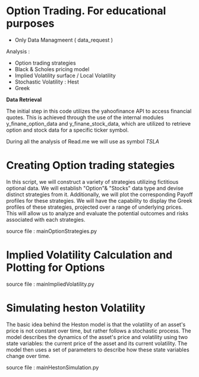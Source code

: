 # Option Trading. For educational purposes
- Only Data Managmeent ( data_request ) 

Analysis : 

- Option trading strategies 
- Black & Scholes pricing model
- Implied Volatility surface / Local Volatility 
- Stochastic Volatility : Hest
- Greek 



**Data Retrieval**

The initial step in this code utilizes the yahoofinance API to access financial quotes. This is achieved through the use of the internal modules y_finane_option_data and y_finane_stock_data, which are utilized to retrieve option and stock data for a specific ticker symbol.

During all the analysis of Read.me we will use as symbol *TSLA*

# **Creating Option trading stategies**

In this script, we will construct a variety of strategies utilizing fictitious optional data.
We will establish  "Option"& "Stocks" data type and devise distinct strategies from it. 
Additionally, we will plot the corresponding Payoff profiles for these strategies. We will have the capability to display the Greek profiles of these strategies, projected over a range of underlying prices. This will allow us to analyze and evaluate the potential outcomes and risks associated with each strategies.


source file : mainOptionStrategies.py







# **Implied Volatility Calculation and Plotting for Options**

source file : mainImpliedVolatility.py

# **Simulating heston Volatility**
The basic idea behind the Heston model is that the volatility of an asset's price is not constant over time, but rather follows a stochastic process. The model describes the dynamics of the asset's price and volatility using two state variables: the current price of the asset and its current volatility. The model then uses a set of parameters to describe how these state variables change over time.

source file : mainHestonSimulation.py


